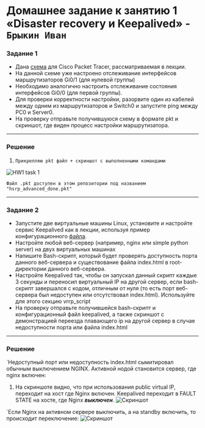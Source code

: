 # Домашнее задание к занятию 1 «Disaster recovery и Keepalived» - `Брыкин Иван`

### Задание 1

- Дана [схема](1/hsrp_advanced.pkt) для Cisco Packet Tracer, рассматриваемая в лекции.
- На данной схеме уже настроено отслеживание интерфейсов маршрутизаторов Gi0/1 (для нулевой группы)
- Необходимо аналогично настроить отслеживание состояния интерфейсов Gi0/0 (для первой группы).
- Для проверки корректности настройки, разорвите один из кабелей между одним из маршрутизаторов и Switch0 и запустите ping между PC0 и Server0.
- На проверку отправьте получившуюся схему в формате pkt и скриншот, где виден процесс настройки маршрутизатора.

------

### Решение

1. `Прикрепляю pkt файл + скриншот с выполненными командами`

![HW1 task 1](http://screenshot.alarislabs.com/ib2024/image_20230905181514_3f7bcb25.png) 

` Файл .pkt доступен в этом репозитории под названием "hsrp_advanced_done.pkt" `

---

### Задание 2

- Запустите две виртуальные машины Linux, установите и настройте сервис Keepalived как в лекции, используя пример конфигурационного [файла](1/keepalived-simple.conf).
- Настройте любой веб-сервер (например, nginx или simple python server) на двух виртуальных машинах
- Напишите Bash-скрипт, который будет проверять доступность порта данного веб-сервера и существование файла index.html в root-директории данного веб-сервера.
- Настройте Keepalived так, чтобы он запускал данный скрипт каждые 3 секунды и переносил виртуальный IP на другой сервер, если bash-скрипт завершался с кодом, отличным от нуля (то есть порт веб-сервера был недоступен или отсутствовал index.html). Используйте для этого секцию vrrp_script
- На проверку отправьте получившейся bash-скрипт и конфигурационный файл keepalived, а также скриншот с демонстрацией переезда плавающего ip на другой сервер в случае недоступности порта или файла index.html

---

### Решение

`Недоступный порт или недоступность index.html сымитировал обычным выключением NGINX. Активной нодой становится сервер, где nginx включен:
1. На скриншоте видно, что при использования public virtual IP, переходит на хост где Nginx включен. Keepalived переходит в FAULT STATE на хосте, где Nginx ***выключен***.
![Скриншот](http://screenshot.alarislabs.com/ib2024/image_20230909190108_6b2330d4.png)

`Если Nginx на активном сервере выключить, а на standby включить, то происходит переключение:
 ![Скриншот](http://screenshot.alarislabs.com/ib2024/image_20230909190614_7650a3c8.png)

 

